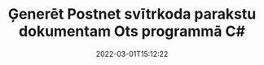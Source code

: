 ---
############################# Static ############################
layout: "auto-gen-signature"
date: 2022-03-01T15:12:22
draft: false
operation: Sign
signaturetype: Barcode
codetype: Postnet
fileformat: Ots
productName: .NET
lang: lv
productCode: net
otherformats: pdf doc docx docm dot dotm dotx odt ott rtf xls xlsx xlsm xlsb csv ods ots xltx xltm ppt pptx pps ppsx odp otp potx potm pptm ppsm png jpg bmp gif tiff svg webp wmf
breadcrumb: Put  Barcode signature on Ots for C#

############################# Head ############################
head_title: "eSign Ots dokuments ar Postnet svītrkodu programmā C#"
head_description: "Izveidojiet Postnet svītrkoda parakstu un ievietojiet to Ots dokumentā ar .NET, izmantojot pāris koda rindiņas. Izmantojiet GroupDocs Document Signature API dažādu failu formātu parakstīšanai."

############################# Header ############################
title: "Ģenerēt Postnet svītrkoda parakstu dokumentam Ots programmā C#"
description: "eParakstiet savus Ots biznesa dokumentus, izmantojot Postnet svītrkodu. Ātri un vienkārši ģenerējiet svītrkoda parakstu, izmantojot dažas koda rindiņas, lai iestatītu parakstīšanas opcijas."
bg_image: "https://cms.admin.containerize.com/templates/aspose/App_Themes/V3/images/bg/header1.png"
bg_overlay: false
button:
    enable: true

############################# SubMenu ############################
submenu:
    enable: true

    left:
        img_alt: "GroupDocs.Signature for .NET"
        image: "https://cms.admin.containerize.com/templates/groupdocs/images/product-logos/90x90-noborder/groupdocs-signature-net.png"
        product: "GroupDocs.Signature"
        platform: ".NET"



############################# About ############################
about:
    enable: true
    title: "Par GroupDocs.Signature for .NET svītrkoda parakstu API."
    content: |
        [GroupDocs.Signature for .NET](https://products.groupdocs.com/signature/net/) ir ātra un vienkārša API, lai pārvaldītu digitālo dokumentu e-parakstīšanu, izmantojot svītrkodu veidus, piemēram, UPCA, UPCE, EAN13, EAN14, Code39, Code39Extended, Code128, Codabar, Postnet, ISBN. , ITF14 un daudzi citi. Klienti var viegli izveidot svītrkodus ar nepieciešamo tekstu un ievietot tos PDF, Microsoft Office Words dokumentos, Microsoft Office Excel darbgrāmatās, MS PowerPoint prezentācijās, Adobe Photoshop failos un dažādos attēlu formātos. Dokumentos ievietotos svītrkodus var atjaunināt, meklēt, pārbaudīt, dzēst vai priekšskatīt. Turklāt tiek atbalstīta svītrkodu pielāgošana.
    

############################# Steps ############################
steps:
    enable: true
    title_left: "Darbības, lai parakstītu Ots ar Barcode programmā C#"
    content_left: |
        [GroupDocs.Signature for .NET](https://products.groupdocs.com/signature/net/) nodrošina iespēju ātri un vienkārši parakstīt Ots dokumentus ar Barcode parakstiem.
        
        * Izveidojiet paraksta klases gadījumu, kas nodrošina Ots failu, kas paredzēts parakstīšanai kā ceļš vai atmiņas straume
        * Izveidojiet SignOptions klasi un iestatiet visus pieprasītos datus.
        * Izsauciet metodi Signature.Sign(), kas nodod izvades Ots failu vai atmiņas straumi

    title_right: " Sistēmas prasības"
    content_right: |
        GroupDocs.Signature for .NET tiek atbalstīti visās lielākajās platformās un operētājsistēmās. Pirms tālāk norādītā koda izpildes, lūdzu, pārliecinieties, vai jūsu sistēmā ir instalēti šādi priekšnosacījumi.

        * Operētājsistēmas: Microsoft Windows, Linux, MacOS
        * Izstrādes vides: Microsoft Visual Studio, Xamarin, MonoDevelop
        * Frameworks: .NET Framework, .NET Standard, .NET Core, Mono
        * Iegūstiet jaunāko GroupDocs.Signature for .NET no [Nuget](https://www.nuget.org/packages/groupdocs.signature)
         
    code: |
        ```csharp    
        
        // Set up input Ots file
        string filePath = "input.ots";
        // Set up output file
        string outputFilePath = "output.ots";

        // Instantiate Signature for input file
        using (var signature = new GroupDocs.Signature.Signature(filePath))
        {
                // create barcode option with predefined barcode text
                var options = new BarcodeSignOptions("BC12345678")
                {
                    // setup Barcode encoding type
                    EncodeType = BarcodeTypes.Postnet,

                    // set signature position
                    Left = 50,
                    Top = 50,
                    Width = 200,
                    Height = 50                                        
                };
                
                // sign Ots document
                SignResult result = signature.Sign(outputFilePath, options);
        }

        ```

############################# Demos ############################
demos:
    enable: true
    title: "Dokumentu Ots parakstīšana, izmantojot Barcode tiešraides demonstrāciju"
    content: |
       Parakstiet Ots failu ar dažādiem parakstiem tūlīt, apmeklējot vietni [GroupDocs.Signature App](https://products.groupdocs.app/signature/family). Jūs gaida bezmaksas tiešsaistes demonstrācija.

        
############################# About Formats ############################
about_formats:
    enable: true
    format:
        # format loop
        - icon: "fas fa-barcode"
          title: "About Postnet Barcode"
          content: |
            POSTNET (pasta ciparu kodēšanas tehnika) ir svītrkoda simbolika, ko izmanto Amerikas Savienoto Valstu pasta dienests, lai palīdzētu virzīt pastu.
          characterset: |
             Ciparu cipari (0-9).
          textcapacity: |
             Līdz 11 rakstzīmēm.
          image: |
             iVBORw0KGgoAAAANSUhEUgAAACcAAAAjCAYAAAAXMhMjAAAAAXNSR0IArs4c6QAAAARnQU1BAACxjwv8YQUAAAAJcEhZcwAADsMAAA7DAcdvqGQAAACeSURBVFhH7c7BCkMxEELR/P9Pp1LoRrCXpi4Cbw5kIRKZtS82x52a407Ncae+HrfWer8Pyr+i/3NcQv/nuIT+z3EJ/X/Ocf9mlxuhsXZ2uREaa2eXG6Gxdna5ERprZ5cbobF2drkRGmtnlxuhsXZ2uREaa2eXG6Gxdna5ERprZ5cbobF2drkRGmtnlxuhsXZ2ubnAHHdqjjt18XF7vwDevzbHqsQWPwAAAABJRU5ErkJggg==

          link: ""

############################# More Formats ############################
more_formats:
    enable: true
    title: "Citi atbalstītie Barcode paraksti priekš C#"
    content: |
        "Varat arī parakstīt Ots ar citiem paraksta veidiem. Lūdzu, skatiet sarakstu zemāk."
    format: 
        
       
back_to_top:
    enable: true
---